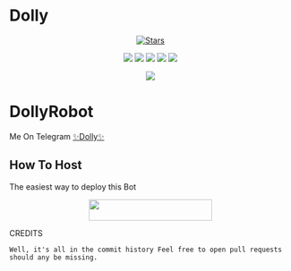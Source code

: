 # Dolly
<p align="center">
    <a href="https://github.com/noob-angad/DollyRobot/stargazers"><img src="https://img.shields.io/github/stars/noob-angad/DollyRobot?label=Stars&style=flat-square&logo=github&color=F10070" alt="Stars" /></a>
</p>
<p align="center">
    <a href="https://github.com/noob-angad/DollyRobot"> <img src="https://img.shields.io/github/repo-size/noob-angad/DollyRobot?color=orange&logo=github&logoColor=green&style=for-the-badge" /></a>
    <a href="https://github.com/noob-angad/DollyRobot/commits/prince"> <img src="https://img.shields.io/github/last-commit/noob-angad/DollyRobot?color=blue&logo=github&logoColor=green&style=for-the-badge" /></a>
    <a href="https://github.com/noob-angad/DollyRobot/issues"> <img src="https://img.shields.io/github/issues/noob-angad/DollyRobot?color=blueviolet&logo=github&logoColor=green&style=for-the-badge" /></a>
    <a href="https://github.com/noob-angad/DollyRobot/network/members"> <img src="https://img.shields.io/github/forks/noob-angad/DollyRobot?color=red&logo=github&logoColor=green&style=for-the-badge" /></a>  
    <a href="https://pypi.org/project/Telethon/"> <img src="https://img.shields.io/pypi/v/telethon?color=yellow&label=telethon&logo=python&logoColor=green&style=for-the-badge" /></a>
</p>

<p align="center">
  <img src="https://telegra.ph/file/d6b3696d35fcb5881d7ec.jpg">
</p>

# DollyRobot
Me On Telegram [✨Dolly✨](https://t.me/Dolly_Robot)

## How To Host
The easiest way to deploy this Bot
<p align="center"><a href="https://heroku.com/deploy?template=https://github.com/noob-angad/DollyRobot"> <img src="https://img.shields.io/badge/Deploy%20To%20Heroku-black?style=for-the-badge&logo=heroku" width="220" height="38.45"/></a></p>
 
CREDITS
```
Well, it's all in the commit history Feel free to open pull requests should any be missing.

```
